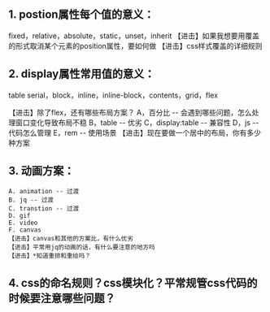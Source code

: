 ## 1. postion属性每个值的意义：
fixed，relative，absolute，static，unset，inherit
【进击】如果我想要用覆盖的形式取消某个元素的position属性，要如何做
【进击】css样式覆盖的详细规则

## 2. display属性常用值的意义：
table serial，block，inline，inline-block，contents，grid，flex

【进击】除了flex，还有哪些布局方案？
	A，百分比 -- 会遇到哪些问题，怎么处理窗口变化导致布局不稳
	B，table -- 优劣
	C，display:table -- 兼容性
	D，js -- 代码怎么管理
	E，rem -- 使用场景
【进击】现在要做一个居中的布局，你有多少种方案

## 3. 动画方案：
	A. animation -- 过渡
	B. jq -- 过渡
	C. transtion -- 过渡
	D. gif
	E. video
	F. canvas
	【进击】canvas和其他的方案比，有什么优劣
	【进击】平常用jq的动画的话，有什么要注意的地方吗
	【进击】*知道重排和重绘吗？

## 4. css的命名规则？css模块化？平常规管css代码的时候要注意哪些问题？
